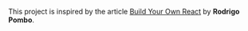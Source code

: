 This project is inspired by the article [Build Your Own React](https://pomb.us/build-your-own-react/) by **Rodrigo Pombo**.
